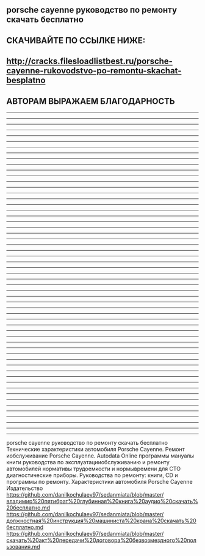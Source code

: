 porsche cayenne руководство по ремонту скачать бесплатно
--------------------------------------------------
СКАЧИВАЙТЕ ПО ССЫЛКЕ НИЖЕ:
--------------------------------------------------
http://cracks.filesloadlistbest.ru/porsche-cayenne-rukovodstvo-po-remontu-skachat-besplatno
--------------------------------------------------
АВТОРАМ ВЫРАЖАЕМ БЛАГОДАРНОСТЬ
--------------------------------------------------
--------------------------------------------------
--------------------------------------------------
--------------------------------------------------
--------------------------------------------------
--------------------------------------------------
--------------------------------------------------
--------------------------------------------------
--------------------------------------------------
--------------------------------------------------
--------------------------------------------------
--------------------------------------------------
--------------------------------------------------
--------------------------------------------------
--------------------------------------------------
--------------------------------------------------
--------------------------------------------------
--------------------------------------------------
--------------------------------------------------
--------------------------------------------------
--------------------------------------------------
--------------------------------------------------
--------------------------------------------------
--------------------------------------------------
--------------------------------------------------
--------------------------------------------------
--------------------------------------------------
--------------------------------------------------
--------------------------------------------------
--------------------------------------------------
--------------------------------------------------
--------------------------------------------------
--------------------------------------------------
--------------------------------------------------
--------------------------------------------------
--------------------------------------------------
--------------------------------------------------
--------------------------------------------------
--------------------------------------------------
--------------------------------------------------
--------------------------------------------------
--------------------------------------------------
--------------------------------------------------
--------------------------------------------------
--------------------------------------------------
--------------------------------------------------
--------------------------------------------------
--------------------------------------------------
--------------------------------------------------
--------------------------------------------------
--------------------------------------------------
--------------------------------------------------
--------------------------------------------------
--------------------------------------------------
--------------------------------------------------
--------------------------------------------------
--------------------------------------------------
--------------------------------------------------
porsche cayenne руководство по ремонту скачать бесплатно Технические характеристики автомобиля Porsche Cayenne. Ремонт иобслуживание Porsche Cayenne. Autodata Online программы мануалы книги руководства по эксплуатацииобслуживанию и ремонту автомобилей нормативы трудоемкости и нормывремени для СТО диагностические приборы. Руководства по ремонту: книги, CD и программы по ремонту. Характеристики автомобиля Porsche Cayenne  Издательство
https://github.com/danilkochulaev97/sedanmiata/blob/master/владимир%20пятибрат%20глубинная%20книга%20аудио%20скачать%20бесплатно.md
https://github.com/danilkochulaev97/sedanmiata/blob/master/должностная%20инструкция%20машиниста%20крана%20скачать%20бесплатно.md
https://github.com/danilkochulaev97/sedanmiata/blob/master/скачать%20акт%20передачи%20договора%20безвозмездного%20пользования.md